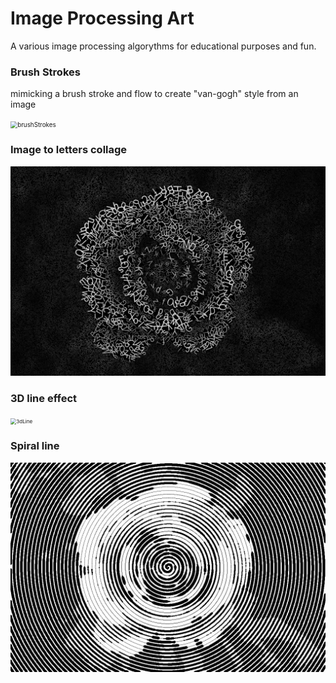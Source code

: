 # Image Processing Art

A various image processing algorythms for educational purposes and fun.

### Brush Strokes

mimicking a brush stroke and flow to create "van-gogh" style from an image

<img src=".\results\brushStrokes.gif" alt="brushStrokes" style="zoom:70%;" />

### Image to letters collage

<img src=".\results\letters.jpg" alt="letters" style="zoom:53%;" />

### 3D line effect

<img src=".\results\3dline.gif" alt="3dLine" style="zoom:58%;" />

### Spiral line

<img src=".\results\spiral.jpg" alt="spiral" style="zoom:54%;" />